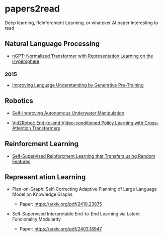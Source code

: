# papers2read
Deep learning, Reinforcment Learning, or whatever AI paper interesting to read

## Natural Language Processing

- [nGPT: Normalized Transformer with Representation Learning on the Hypersphere](https://arxiv.org/pdf/2410.01131v1)

### 2015

- [Improving Language Understanding by Generative Pre-Training](https://cdn.openai.com/research-covers/language-unsupervised/language_understanding_paper.pdf)


## Robotics
- [Self-Improving Autonomous Underwater Manipulation](https://arxiv.org/abs/2410.18969)

- [Vid2Robot: End-to-end Video-conditioned Policy Learning with Cross-Attention Transformers](https://vid2robot.github.io/vid2robot.pdf) 

## Reinforcment Learning

- [Self-Supervised Reinforcment Learning that Transfers using Random Features](https://arxiv.org/pdf/2305.17250)

## Represent ation Learning

- Plan-on-Graph: Self-Correcting Adaptive Planning of Large Language Model on Knowledge Graphs
    - Paper: https://arxiv.org/pdf/2410.23875

- Self-Supervised Interpretable End-to-End Learning via Latent Funcionality Modularity
    - Paper: https://arxiv.org/pdf/2403.18947 



